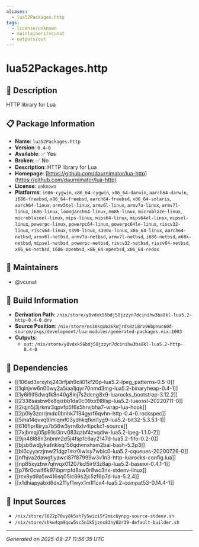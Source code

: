 ```yaml
---
aliases:
  - lua52Packages.http
tags:
  - license/unknown
  - maintainers/vcunat
  - outputs/out
---
```


# lua52Packages.http

## 📝 Description

HTTP library for Lua

## 📋 Package Information

- **Name**: `lua52Packages.http`
- **Version**: `0.4-0`
- **Available**: ✅ Yes
- **Broken**: ✅ No
- **Description**: HTTP library for Lua
- **Homepage**: [https://github.com/daurnimator/lua-http](https://github.com/daurnimator/lua-http)
- **License**: `unknown`
- **Platforms**: `i686-cygwin`, `x86_64-cygwin`, `x86_64-darwin`, `aarch64-darwin`, `i686-freebsd`, `x86_64-freebsd`, `aarch64-freebsd`, `x86_64-solaris`, `aarch64-linux`, `armv5tel-linux`, `armv6l-linux`, `armv7a-linux`, `armv7l-linux`, `i686-linux`, `loongarch64-linux`, `m68k-linux`, `microblaze-linux`, `microblazeel-linux`, `mips-linux`, `mips64-linux`, `mips64el-linux`, `mipsel-linux`, `powerpc-linux`, `powerpc64-linux`, `powerpc64le-linux`, `riscv32-linux`, `riscv64-linux`, `s390-linux`, `s390x-linux`, `x86_64-linux`, `aarch64-netbsd`, `armv6l-netbsd`, `armv7a-netbsd`, `armv7l-netbsd`, `i686-netbsd`, `m68k-netbsd`, `mipsel-netbsd`, `powerpc-netbsd`, `riscv32-netbsd`, `riscv64-netbsd`, `x86_64-netbsd`, `i686-openbsd`, `x86_64-openbsd`, `x86_64-redox`
## 👥 Maintainers

- @vcunat


## 🔧 Build Information

- **Derivation Path**: `/nix/store/y8vdxk56bdj58jzzyn7dcinihw3ba8kl-lua5.2-http-0.4-0.drv`
- **Source Position**: `/nix/store/ns30sqxb36k8jrds8z18rv96bpnwc60d-source/pkgs/development/lua-modules/generated-packages.nix:1003`
- **Outputs**:
  - `out`:  `/nix/store/y8vdxk56bdj58jzzyn7dcinihw3ba8kl-lua5.2-http-0.4-0`

## 🔗 Dependencies

- [[106sd3xrxylxj243rfjah9cli01kf20p-lua5.2-lpeg_patterns-0.5-0]]
- [[1qlnjvw6n00wy2a5iaa1jqyr70nmd3mg-lua5.2-binaryheap-0.4-1]]
- [[1y6i9if8dwqfk8n40g8inj7s2dcng8x9-luarocks_bootstrap-3.12.2]]
- [[2338sasbw6x8qizbb1da0c09xx9l8lsp-lua5.2-luaossl-20220711-0]]
- [[2iqjn5j3jrkmr3qpvfp5f6s5hrvjbha7-wrap-lua-hook]]
- [[2p0ly3zcrrjmdc0bnhk7134gyrf6qvhn-http-0.4-0.rockspec]]
- [[5iha14qvxq9lmlqmf03ydhkqfkni1yg9-lua5.2-bit32-5.3.5.1-1]]
- [[616flpr8irya7b56w3yrn8xlv4ipckc1-source]]
- [[7xjbmqj05p91sl3rrv083qabf4zvqdiw-lua5.2-lpeg-1.1.0-2]]
- [[9jn48l88n3nbnm2d5j4fsp1c6ay2147d-lua5.2-fifo-0.2-0]]
- [[bjsb6wdjykafnkixq156qdvmxhsm2bai-bash-5.3p3]]
- [[bl0cyyarzjmw21dgz1mz0lwlsy7wblc0-lua5.2-cqueues-20200726-0]]
- [[nfhjva2dawgfjyawcl87f87999w3v1n3-http-luarocks-config.lua]]
- [[np85xyzbw7qhvqx01207kcl5ir93z8ap-lua5.2-basexx-0.4.1-1]]
- [[p76r0cwlf6k97ibprrpfd8xw0r8wc3nx-stdenv-linux]]
- [[rcx8yd9a5w416sq05lc89s2jc5zf6p7d-lua-5.2.4]]
- [[x1dhiapyabxi6dx211yf1wyx1m1l1cx4-lua5.2-compat53-0.14.4-1]]

## 📁 Input Sources

- `/nix/store/l622p70vy8k5sh7y5wizi5f2mic6ynpg-source-stdenv.sh`
- `/nix/store/shkw4qm9qcw5sc5n1k5jznc83ny02r39-default-builder.sh`

---
*Generated on 2025-09-27 11:56:35 UTC*
